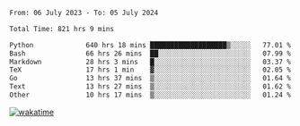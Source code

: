<!--START_SECTION:waka-->

```txt
From: 06 July 2023 - To: 05 July 2024

Total Time: 821 hrs 9 mins

Python             640 hrs 18 mins ███████████████████▒░░░░░   77.01 %
Bash               66 hrs 26 mins  ██░░░░░░░░░░░░░░░░░░░░░░░   07.99 %
Markdown           28 hrs 3 mins   █░░░░░░░░░░░░░░░░░░░░░░░░   03.37 %
TeX                17 hrs 1 min    ▓░░░░░░░░░░░░░░░░░░░░░░░░   02.05 %
Go                 13 hrs 37 mins  ▒░░░░░░░░░░░░░░░░░░░░░░░░   01.64 %
Text               13 hrs 27 mins  ▒░░░░░░░░░░░░░░░░░░░░░░░░   01.62 %
Other              10 hrs 17 mins  ▒░░░░░░░░░░░░░░░░░░░░░░░░   01.24 %
```

<!--END_SECTION:waka-->
[![wakatime](https://wakatime.com/badge/user/5f89a63a-5294-4958-ad30-2b3455e63f2a.svg)](https://wakatime.com/@5f89a63a-5294-4958-ad30-2b3455e63f2a)
